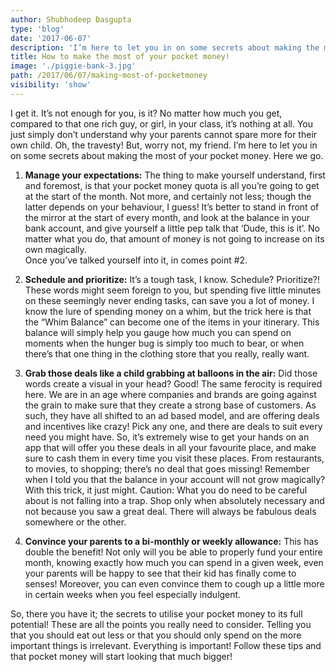 ```yaml
---
author: Shubhodeep Dasgupta
type: 'blog'
date: '2017-06-07'
description: 'I’m here to let you in on some secrets about making the most of your pocket money. Here we go.'
title: How to make the most of your pocket money!
image: './piggie-bank-3.jpg'
path: /2017/06/07/making-most-of-pocketmoney
visibility: 'show'
---
```


I get it. It’s not enough for you, is it? No matter how much you get, compared to that one rich guy, or girl, in your class, it’s nothing at all. You just simply don’t understand why your parents cannot spare more for their own child. Oh, the travesty!
But, worry not, my friend. I’m here to let you in on some secrets about making the most of your pocket money. Here we go.

1) **Manage your expectations:** The thing to make yourself understand, first and foremost, is that your pocket money quota is all you’re going to get at the start of the month. Not more, and certainly not less; though the latter depends on your behaviour, I guess! It’s better to stand in front of the mirror at the start of every month, and look at the balance in your bank account, and give yourself a little pep talk that ‘Dude, this is it’. No matter what you do, that amount of money is not going to increase on its own magically.<br>
   Once you’ve talked yourself into it, in comes point #2.

2) **Schedule and prioritize:** It’s a tough task, I know. Schedule? Prioritize?! These words might seem foreign to you, but spending five little minutes on these seemingly never ending tasks, can save you a lot of money.
   I know the lure of spending money on a whim, but the trick here is that the “Whim Balance” can become one of the items in your itinerary. This balance will simply help you gauge how much you can spend on moments when the hunger bug is simply too much to bear, or when there’s that one thing in the clothing store that you really, really want.

3) **Grab those deals like a child grabbing at balloons in the air:** Did those words create a visual in your head? Good! The same ferocity is required here.
   We are in an age where companies and brands are going against the grain to make sure that they create a strong base of customers. As such, they have all shifted to an ad based model, and are offering deals and incentives like crazy! Pick any one, and there are deals to suit every need you might have.
   So, it’s extremely wise to get your hands on an app that will offer you these deals in all your favourite place, and make sure to cash them in every time you visit these places. From restaurants, to movies, to shopping; there’s no deal that goes missing! Remember when I told you that the balance in your account will not grow magically? With this trick, it just might.
   Caution: What you do need to be careful about is not falling into a trap. Shop only when absolutely necessary and not because you saw a great deal. There will always be fabulous deals somewhere or the other.

4) **Convince your parents to a bi-monthly or weekly allowance:** This has double the benefit! Not only will you be able to properly fund your entire month, knowing exactly how much you can spend in a given week, even your parents will be happy to see that their kid has finally come to senses! Moreover, you can even convince them to cough up a little more in certain weeks when you feel especially indulgent.

So, there you have it; the secrets to utilise your pocket money to its full potential! These are all the points you really need to consider. Telling you that you should eat out less or that you should only spend on the more important things is irrelevant. Everything is important! Follow these tips and that pocket money will start looking that much bigger!
